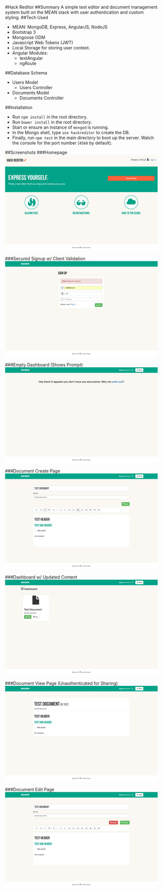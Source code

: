 #Hack Reditor
##Summary
A simple text editor and document management system built on the MEAN stack with user authentication and custom styling. 
##Tech Used
* MEAN: MongoDB, Express, AngularJS, NodeJS
* Bootstrap 3
* Mongoose ODM
* Javascript Web Tokens (JWT)
* Local Storage for storing user context.
* Angular Modules:
	* textAngular
	* ngRoute

##Database Schema
* Users Model
	* Users Controller
* Documents Model
	* Documents Controller
	
##Installation
* Run `npm install` in the root directory.
* Run `bower install` in the root directory.
* Start or ensure an instance of `mongod` is running.
* In the Mongo shell, type `use hackreditor` to create the DB.
* Finally, run `npm test` in the main directory to boot up the server. Watch the console for the port number (`4568` by default). 

##Screenshots
###Homepage
<img src="https://raw.githubusercontent.com/jreidgreer/hack-reditor/screenshots/screenshots/homepage.png" width="500" height="313">

###Secured Signup w/ Client Validation
<img src="https://raw.githubusercontent.com/jreidgreer/hack-reditor/screenshots/screenshots/signup-validation.png" width="500" height="313">

###Empty Dashboard (Shows Prompt)
<img src="https://raw.githubusercontent.com/jreidgreer/hack-reditor/screenshots/screenshots/dashboard-blank.png" width="500" height="313">

###Document Create Page
<img src="https://raw.githubusercontent.com/jreidgreer/hack-reditor/screenshots/screenshots/document-create.png" width="500" height="313">

###Dashboard w/ Updated Content
<img src="https://raw.githubusercontent.com/jreidgreer/hack-reditor/screenshots/screenshots/dashboard.png" width="500" height="313">

###Document View Page (Unauthenticated for Sharing)
<img src="https://raw.githubusercontent.com/jreidgreer/hack-reditor/screenshots/screenshots/document-view.png" width="500" height="313">

###Document Edit Page
<img src="https://raw.githubusercontent.com/jreidgreer/hack-reditor/screenshots/screenshots/document-edit.png" width="500" height="313">